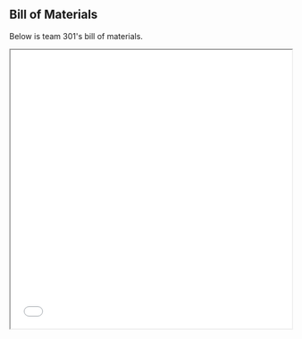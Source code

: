 **Bill of Materials**
-
Below is team 301's bill of materials.

<iframe src="vertopal_53e86d8e1b304e0fba1b8ab00a47e725/media/team301Bom.pdf" width="100%" height="500px"></iframe>
